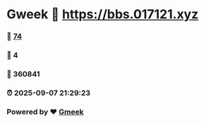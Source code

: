 # Gweek :link: https://bbs.017121.xyz 
### :page_facing_up: [74](https://bbs.017121.xyz/tag.html) 
### :speech_balloon: 4 
### :hibiscus: 360841 
### :alarm_clock: 2025-09-07 21:29:23 
### Powered by :heart: [Gmeek](https://github.com/Meekdai/Gmeek)
